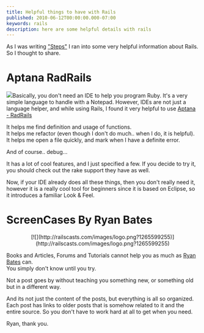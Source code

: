 ```yaml
---
title: Helpful things to have with Rails
published: 2010-06-12T00:00:00.000-07:00
keywords: rails
description: here are some helpful details with rails
---
```


As I was writing ["Steps"](http://projectmanager.mograbi.co.il/) I ran into some very helpful information about Rails. So I thought to share.  

# Aptana RadRails

[![](http://www.rubyinside.com/wp-content/uploads/2007/06/aptana_ide.gif)](http://www.rubyinside.com/wp-content/uploads/2007/06/aptana_ide.gif)Basically, you don't need an IDE to help you program Ruby. It's a very simple language to handle with a Notepad. However, IDEs are not just a language helper, and while using Rails, I found it very helpful to use [ Aptana - RadRails](http://aptana.com/products/studio3)  

It helps me find definition and usage of functions.  
It helps me refactor (even though I don't do much.. when I do, it is helpful).  
It helps me open a file quickly, and mark when I have a definite error.  

And of course.. debug...  

It has a lot of cool features, and I just specified a few. If you decide to try it, you should check out the rake support they have as well.  

Now, if your IDE already does all these things, then you don't really need it, however it is a really cool tool for beginners since it is based on Eclipse, so it introduces a familiar Look & Feel.  

# ScreenCases By Ryan Bates

<div class="separator" style="clear: both; text-align: center;">[![](http://railscasts.com/images/logo.png?1265599255)](http://railscasts.com/images/logo.png?1265599255)</div>

Books and Articles, Forums and Tutorials cannot help you as much as [Ryan Bates](http://railscasts.com/) can.  
You simply don't know until you try.  

Not a post goes by without teaching you something new, or something old but in a different way.  

And its not just the content of the posts, but everything is all so organized. Each post has links to older posts that is somehow related to it and the entire source. So you don't have to work hard at all to get when you need.  

Ryan, thank you.